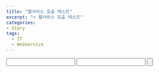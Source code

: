 ```yaml
---
title: "웹서비스 호출 테스트"
excerpt: "> 웹서비스 호출 테스트"
categories:
- Story
tags:
  - IT
  - WebService
---
```


<form>
    <input type='text' id='txtTableName' />
    <input type='text' id='txtCondition' />
    <input type='button' id='btnExec' />
</form>
